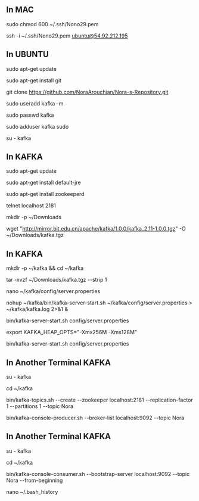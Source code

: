 ## In MAC

sudo chmod 600 ~/.ssh/Nono29.pem

ssh -i ~/.ssh/Nono29.pem ubuntu@54.92.212.195


## In UBUNTU

sudo apt-get update

sudo apt-get install git

git clone https://github.com/NoraArouchian/Nora-s-Repository.git

sudo useradd kafka -m

sudo passwd kafka

sudo adduser kafka sudo

su - kafka

## In KAFKA

sudo apt-get update

sudo apt-get install default-jre

sudo apt-get install zookeeperd

telnet localhost 2181

mkdir -p ~/Downloads

wget "http://mirror.bit.edu.cn/apache/kafka/1.0.0/kafka_2.11-1.0.0.tgz" -O ~/Downloads/kafka.tgz

## In KAFKA

mkdir -p ~/kafka && cd ~/kafka

tar -xvzf ~/Downloads/kafka.tgz --strip 1

nano ~/kafka/config/server.properties

nohup ~/kafka/bin/kafka-server-start.sh ~/kafka/config/server.properties > ~/kafka/kafka.log 2>&1 &

bin/kafka-server-start.sh config/server.properties

export KAFKA_HEAP_OPTS="-Xmx256M -Xms128M"

bin/kafka-server-start.sh config/server.properties

## In Another Terminal KAFKA

su - kafka

cd ~/kafka

bin/kafka-topics.sh --create --zookeeper localhost:2181 --replication-factor 1 --partitions 1 --topic Nora

bin/kafka-console-producer.sh --broker-list localhost:9092 --topic Nora


## In Another Terminal KAFKA

su - kafka

cd ~/kafka

bin/kafka-console-consumer.sh --bootstrap-server localhost:9092 --topic Nora --from-beginning


nano ~/.bash_history
